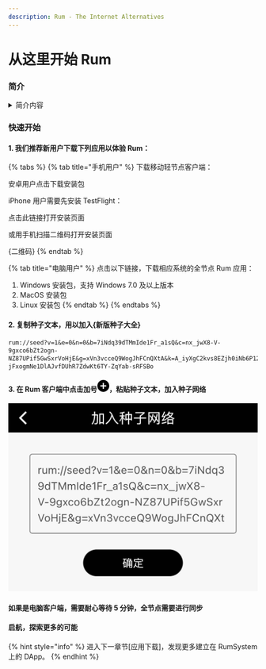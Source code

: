 ```yaml
---
description: Rum - The Internet Alternatives
---
```


# 从这里开始 Rum

### 简介

<details>

<summary>简介内容</summary>

#### Rum：

Rum 是搭建在 Rum System 提供的去中心网络上的应用，Rum 官方团队开发了满足不同场景的去中心化应用（DApp）来展示 Rum System 的诸多可能。为构建平行互联网世界提供无限的想象空间。

[ying-yong-xia-zai.md](ying-yong-xia-zai.md "mention")



#### 节点：

节点组成了 Rum Network，其中全节点可以出块，轻节点不能出块，但能加入种子网络从链上读取数据。



#### Rum System：

Rum System 由 Quoum 和 Rum Network 组成。到官方主页 [rumsystem.net](http://rumsystem.net) 了解更多。&#x20;



#### 种子网络：

种子网络为各类 Rum 应用提供内容数据。根据不同的使用场景，包括微博，论坛，聊天室，来呈现链上数据。

</details>

### 快速开始

#### 1. 我们推荐新用户下载下列应用以体验 Rum：

{% tabs %}
{% tab title="手机用户" %}
下载移动轻节点客户端：

安卓用户点击下载安装包



iPhone 用户需要先安装 TestFlight：

点击此链接打开安装页面

或用手机扫描二维码打开安装页面

{二维码}
{% endtab %}

{% tab title="电脑用户" %}
点击以下链接，下载相应系统的全节点 Rum 应用：

1. Windows 安装包，支持 Windows 7.0 及以上版本
2. MacOS 安装包
3. Linux 安装包
{% endtab %}
{% endtabs %}

#### 2. 复制种子文本，用以加入{新版种子大全}

```
rum://seed?v=1&e=0&n=0&b=7iNdq39dTMmIde1Fr_a1sQ&c=nx_jwX8-V-9gxco6bZt2ogn-NZ87UPif5GwSxrVoHjE&g=xVn3vcceQ9WogJhFCnQXtA&k=A_iyXgC2kvs8EZjh0iNb6P12MqE2D3FbrsYJ5Vdow0tr&s=GTo9VYQMWWjca5UcY6ET28ijxOTWFHxk7BGOVyb2okNLmndy9vVjmiXQro6YWdczgryVYtoptU2G6BKc5QZJDQE&t=FwdrP2wzc9g&a=%E6%96%B0%E7%89%88%E7%A7%8D%E5%AD%90%E5%A4%A7%E5%85%A8&y=group_post&u=https%3A%2F%2F103.61.39.95%3Fjwt%3DeyJhbGciOiJIUzI1NiIsInR5cCI6IkpXVCJ9.eyJhbGxvd0dyb3VwcyI6WyJjNTU5ZjdiZC1jNzFlLTQzZDUtYTg4MC05ODQ1MGE3NDE3YjQiXSwiZXhwIjoxODE3MDkyOTEyLCJuYW1lIjoiYWxsb3ctYzU1OWY3YmQtYzcxZS00M2Q1LWE4ODAtOTg0NTBhNzQxN2I0Iiwicm9sZSI6Im5vZGUifQ.9-jFxogmNe1DlAJvfDUhR7ZdwKt6TY-ZqYab-sRFSBo
```

#### 3. 在 Rum 客户端中点击加号![](.gitbook/assets/bxs-plus-circle.png)，粘贴种子文本，加入种子网络

![](.gitbook/assets/a0162caaa646a3a15df8c018c4967b7.jpg)

#### 如果是电脑客户端，需要耐心等待 5 分钟，全节点需要进行同步



#### 启航，探索更多的可能

{% hint style="info" %}
进入下一章节\[应用下载]，发现更多建立在 RumSystem 上的 DApp。
{% endhint %}
